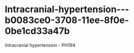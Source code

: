# Intracranial-hypertension---b0083ce0-3708-11ee-8f0e-0be1cd33a47b
Intracranial hypertension - PH194
